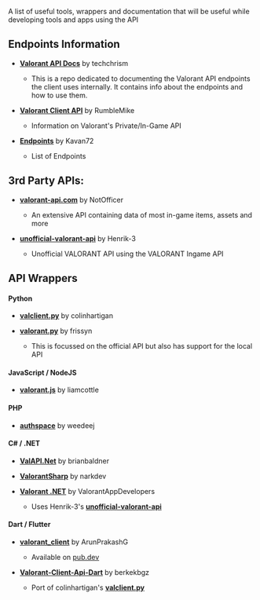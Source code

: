A list of useful tools, wrappers and documentation that will be useful while developing tools and apps using the API

## Endpoints Information
- [**Valorant API Docs**](https://github.com/techchrism/valorant-api-docs/tree/trunk/docs) by techchrism
  - This is a repo dedicated to documenting the Valorant API endpoints the client uses internally. It contains info about the endpoints and how to use them.

- [**Valorant Client API**](https://github.com/RumbleMike/ValorantClientAPI) by RumbleMike
  - Information on Valorant's Private/In-Game API

- [**Endpoints**](https://gist.github.com/Kavan72/b6e0bfdf21d610148f64df878b8a2cc5) by Kavan72
  - List of Endpoints

## 3rd Party APIs:
- [**valorant-api.com**](https://valorant-api.com/) by NotOfficer
  - An extensive API containing data of most in-game items, assets and more

- [**unofficial-valorant-api**](https://github.com/Henrik-3/unofficial-valorant-api) by Henrik-3
  - Unofficial VALORANT API using the VALORANT Ingame API

## API Wrappers
#### Python
- [**valclient.py**](https://github.com/colinhartigan/valclient.py) by colinhartigan

- [**valorant.py**](https://github.com/frissyn/valorant.py) by frissyn
  - This is focussed on the official API but also has support for the local API

#### JavaScript / NodeJS
- [**valorant.js**](https://github.com/liamcottle/valorant.js) by liamcottle

#### PHP
- [**authspace**](https://github.com/weedeej/authspace) by weedeej

#### C# / .NET
- [**ValAPI.Net**](https://github.com/brianbaldner/ValAPI.Net) by brianbaldner

- [**ValorantSharp**](https://github.com/narkdev/ValorantSharp) by narkdev

- [**Valorant .NET**](https://github.com/ValorantAppDevelopers/Valorant-NET) by ValorantAppDevelopers
  - Uses Henrik-3's [**unofficial-valorant-api**](https://github.com/Henrik-3/unofficial-valorant-api)

#### Dart / Flutter
- [**valorant_client**](https://github.com/ArunPrakashG/valorant_client) by ArunPrakashG
  - Available on [pub.dev](https://pub.dev/packages/valorant_client)

- [**Valorant-Client-Api-Dart**](https://github.com/berkekbgz/Valorant-Client-Api-Dart/) by berkekbgz
  - Port of colinhartigan's [**valclient.py**](https://github.com/colinhartigan/valclient.py)
